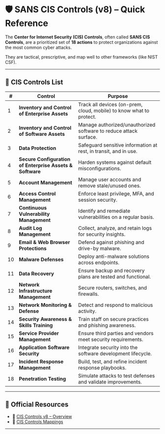 # 🛡️ SANS CIS Controls (v8) – Quick Reference

The **Center for Internet Security (CIS) Controls**, often called **SANS CIS Controls**, are a prioritized set of **18 actions** to protect organizations against the most common cyber attacks.  

They are tactical, prescriptive, and map well to other frameworks (like NIST CSF).  

---

## 🔐 CIS Controls List

| # | Control | Purpose |
|---|----------|---------|
| 1 | **Inventory and Control of Enterprise Assets** | Track all devices (on-prem, cloud, mobile) to know what to protect. |
| 2 | **Inventory and Control of Software Assets** | Manage authorized/unauthorized software to reduce attack surface. |
| 3 | **Data Protection** | Safeguard sensitive information at rest, in transit, and in use. |
| 4 | **Secure Configuration of Enterprise Assets & Software** | Harden systems against default misconfigurations. |
| 5 | **Account Management** | Manage user accounts and remove stale/unused ones. |
| 6 | **Access Control Management** | Enforce least privilege, MFA, and session security. |
| 7 | **Continuous Vulnerability Management** | Identify and remediate vulnerabilities on a regular basis. |
| 8 | **Audit Log Management** | Collect, analyze, and retain logs for security insights. |
| 9 | **Email & Web Browser Protections** | Defend against phishing and drive-by malware. |
| 10 | **Malware Defenses** | Deploy anti-malware solutions across endpoints. |
| 11 | **Data Recovery** | Ensure backup and recovery plans are tested and functional. |
| 12 | **Network Infrastructure Management** | Secure routers, switches, and firewalls. |
| 13 | **Network Monitoring & Defense** | Detect and respond to malicious activity. |
| 14 | **Security Awareness & Skills Training** | Train staff on secure practices and phishing awareness. |
| 15 | **Service Provider Management** | Ensure third parties and vendors meet security requirements. |
| 16 | **Application Software Security** | Integrate security into the software development lifecycle. |
| 17 | **Incident Response Management** | Build, test, and refine incident response playbooks. |
| 18 | **Penetration Testing** | Simulate attacks to test defenses and validate improvements. |

---

## 🔗 Official Resources

- 📘 [CIS Controls v8 – Overview](https://www.cisecurity.org/controls/cis-controls-list)  
- 📘 [CIS Controls Mappings](https://www.cisecurity.org/white-papers/cis-controls-v8-mappings)  

---
